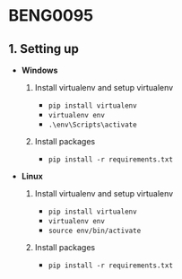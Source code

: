 # BENG0095

## 1. Setting up

- **Windows**

    1. Install virtualenv and setup virtualenv

        - `pip install virtualenv`
        - `virtualenv env`
        - `.\env\Scripts\activate`
    
    2. Install packages

        - `pip install -r requirements.txt`

- **Linux**

  1. Install virtualenv and setup virtualenv

     - `pip install virtualenv`
     - `virtualenv env`
     - `source env/bin/activate`

  2. Install packages
  
     - `pip install -r requirements.txt`
